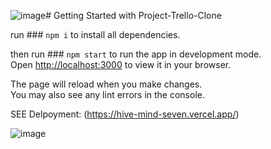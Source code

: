![image](https://github.com/Shanu79/project-HiveMind/assets/73595883/f7d94f18-f7f6-41f3-b611-afde76a69323)# Getting Started with Project-Trello-Clone

run ### `npm i` to install all dependencies.

then run ### `npm start` to run the app in development mode.\
Open [http://localhost:3000](http://localhost:3000) to view it in your browser.

The page will reload when you make changes.\
You may also see any lint errors in the console.


SEE Delpoyment: (https://hive-mind-seven.vercel.app/)


![image](https://github.com/Shanu79/project-HiveMind/assets/73595883/1d6a6b7a-7917-4503-a03d-e16dbc6643d5)



